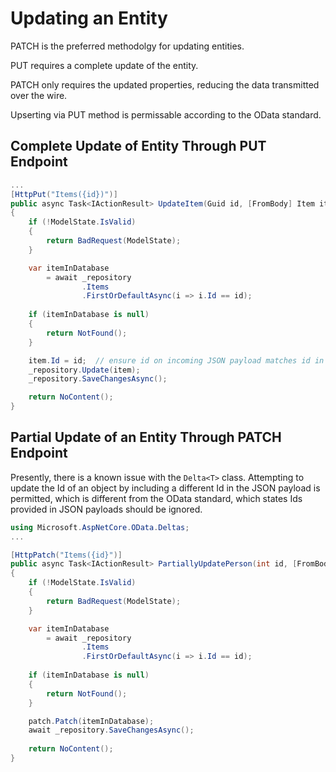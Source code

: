 # Updating an Entity

PATCH is the preferred methodolgy for updating entities.

PUT requires a complete update of the entity.

PATCH only requires the updated properties, reducing the data transmitted over the wire.

Upserting via PUT method is permissable according to the OData standard.

## Complete Update of Entity Through PUT Endpoint

```csharp
...
[HttpPut("Items({id})")]
public async Task<IActionResult> UpdateItem(Guid id, [FromBody] Item item)
{
    if (!ModelState.IsValid)
    {
        return BadRequest(ModelState);
    }

    var itemInDatabase 
        = await _repository
                .Items
                .FirstOrDefaultAsync(i => i.Id == id);
    
    if (itemInDatabase is null)
    {
        return NotFound();
    }

    item.Id = id;  // ensure id on incoming JSON payload matches id in URI
    _repository.Update(item);
    _repository.SaveChangesAsync();

    return NoContent();
}
```
## Partial Update of an Entity Through PATCH Endpoint

Presently, there is a known issue with the `Delta<T>` class.  Attempting to update the Id of an object by including a different Id in the JSON payload is permitted, which is different from the OData standard, which states Ids provided in JSON payloads should be ignored. 

```csharp
using Microsoft.AspNetCore.OData.Deltas;
...

[HttpPatch("Items({id}")]
public async Task<IActionResult> PartiallyUpdatePerson(int id, [FromBody] Delta<Item> patch)
{
    if (!ModelState.IsValid)
    {
        return BadRequest(ModelState);
    }

    var itemInDatabase 
        = await _repository
                .Items
                .FirstOrDefaultAsync(i => i.Id == id);
    
    if (itemInDatabase is null)
    {
        return NotFound();
    }

    patch.Patch(itemInDatabase);
    await _repository.SaveChangesAsync();
    
    return NoContent();
}
```
